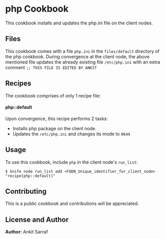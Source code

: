 php Cookbook
============
This cookbook installs and updates the php.ini file on the client nodes.

Files
-----
This cookbook comes with a file `php.ini` in the `files/default` directory of the php cookbook.
During convergence at the client node, the above mentioned file updates the already existing file `/etc/php.ini` with an extra comment `;; THIS FILE IS EDITED BY ANKIT`

Recipes
-------
The cookbook comprises of only 1 recipe file:

#### php::default
Upon convergence, this recipe performs 2 tasks:
- Installs php package on the client node.
- Updates the `/etc/php.ini` and changes its mode to `0644`

Usage
-----
To use this cookbook, include `php` in the client node's `run_list`:

```
$ knife node run_list add <FQDN_Unique_identifier_for_client_node> "recipe[php::default]"
```

Contributing
------------
This is a public cookbook and contributions will be appreciated.

License and Author
------------------
<b>Author:</b> Ankit Sarraf
